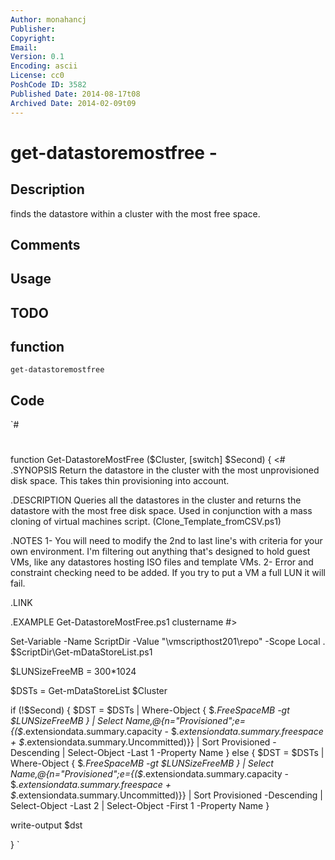 ```yaml
---
Author: monahancj
Publisher: 
Copyright: 
Email: 
Version: 0.1
Encoding: ascii
License: cc0
PoshCode ID: 3582
Published Date: 2014-08-17t08
Archived Date: 2014-02-09t09
---
```


# get-datastoremostfree - 

## Description

finds the datastore within a cluster with the most free space.

## Comments



## Usage



## TODO



## function

`get-datastoremostfree`

## Code

`#
 #
 function Get-DatastoreMostFree ($Cluster, [switch] $Second)
 {
 <#
 .SYNOPSIS
 Return the datastore in the cluster with the most unprovisioned disk space.  This takes thin provisioning into account.
 
 .DESCRIPTION
 Queries all the datastores in the cluster and returns the datastore with the most free disk space.  Used in conjunction with a mass cloning of virtual machines script. (Clone_Template_fromCSV.ps1)
 
 .NOTES
  1- You will need to modify the 2nd to last line's with criteria for your own environment.  I'm filtering out anything that's designed to hold guest VMs, like any datastores hosting ISO files and template VMs.
  2- Error and constraint checking need to be added.  If you try to put a VM a full LUN it will fail.
  
 .LINK
 
 .EXAMPLE
 Get-DatastoreMostFree.ps1 clustername
 #>
 
 Set-Variable -Name ScriptDir -Value "\\vmscripthost201\repo" -Scope Local
 . $ScriptDir\Get-mDataStoreList.ps1
 
 $LUNSizeFreeMB = 300*1024
 
 $DSTs = Get-mDataStoreList $Cluster
 
 if (!$Second) {
 	$DST =  $DSTs | Where-Object { $_.FreeSpaceMB -gt $LUNSizeFreeMB } | Select Name,@{n="Provisioned";e={($_.extensiondata.summary.capacity - $_.extensiondata.summary.freespace + $_.extensiondata.summary.Uncommitted)}} | Sort Provisioned -Descending | Select-Object -Last 1 -Property Name }
 else {
 	$DST =  $DSTs | Where-Object { $_.FreeSpaceMB -gt $LUNSizeFreeMB } | Select Name,@{n="Provisioned";e={($_.extensiondata.summary.capacity - $_.extensiondata.summary.freespace + $_.extensiondata.summary.Uncommitted)}} | Sort Provisioned -Descending | Select-Object -Last 2 | Select-Object -First 1 -Property Name }
 
 write-output $dst
 
 }
`

